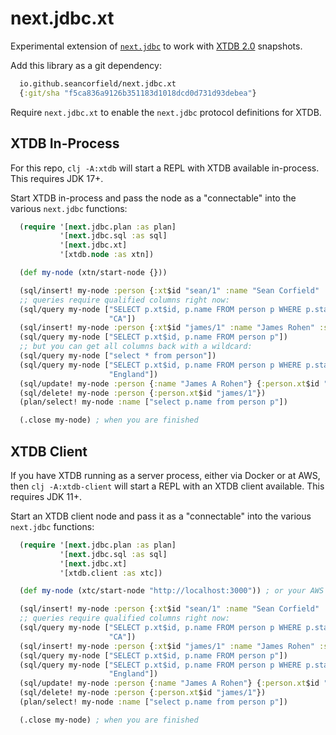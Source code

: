 # next.jdbc.xt

Experimental extension of
[`next.jdbc`](https://github.com/seancorfield/next-jdbc)
to work with
[XTDB 2.0](https://www.xtdb.com/v2) snapshots.

Add this library as a git dependency:

```clojure
  io.github.seancorfield/next.jdbc.xt
  {:git/sha "f5ca836a9126b351183d1018dcd0d731d93debea"}
```

Require `next.jdbc.xt` to enable the `next.jdbc` protocol definitions for XTDB.

## XTDB In-Process

For this repo, `clj -A:xtdb` will start a REPL with XTDB available in-process.
This requires JDK 17+.

Start XTDB in-process and pass the node as a "connectable" into
the various `next.jdbc` functions:

```clojure
  (require '[next.jdbc.plan :as plan]
           '[next.jdbc.sql :as sql]
           '[next.jdbc.xt]
           '[xtdb.node :as xtn])

  (def my-node (xtn/start-node {}))

  (sql/insert! my-node :person {:xt$id "sean/1" :name "Sean Corfield" :state "CA"})
  ;; queries require qualified columns right now:
  (sql/query my-node ["SELECT p.xt$id, p.name FROM person p WHERE p.state = ?"
                      "CA"])
  (sql/insert! my-node :person {:xt$id "james/1" :name "James Rohen" :state "England"})
  (sql/query my-node ["SELECT p.xt$id, p.name FROM person p"])
  ;; but you can get all columns back with a wildcard:
  (sql/query my-node ["select * from person"])
  (sql/query my-node ["SELECT p.xt$id, p.name FROM person p WHERE p.state = ?"
                      "England"])
  (sql/update! my-node :person {:name "James A Rohen"} {:person.xt$id "james/1"})
  (sql/delete! my-node :person {:person.xt$id "james/1"})
  (plan/select! my-node :name ["select p.name from person p"])

  (.close my-node) ; when you are finished
```

## XTDB Client

If you have XTDB running as a server process, either via Docker or at AWS,
then `clj -A:xtdb-client` will start a REPL with an XTDB client available.
This requires JDK 11+.

Start an XTDB client node and pass it as a "connectable" into
the various `next.jdbc` functions:

```clojure
  (require '[next.jdbc.plan :as plan]
           '[next.jdbc.sql :as sql]
           '[next.jdbc.xt]
           '[xtdb.client :as xtc])

  (def my-node (xtc/start-node "http://localhost:3000")) ; or your AWS URL

  (sql/insert! my-node :person {:xt$id "sean/1" :name "Sean Corfield" :state "CA"})
  ;; queries require qualified columns right now:
  (sql/query my-node ["SELECT p.xt$id, p.name FROM person p WHERE p.state = ?"
                      "CA"])
  (sql/insert! my-node :person {:xt$id "james/1" :name "James Rohen" :state "England"})
  (sql/query my-node ["SELECT p.xt$id, p.name FROM person p"])
  (sql/query my-node ["SELECT p.xt$id, p.name FROM person p WHERE p.state = ?"
                      "England"])
  (sql/update! my-node :person {:name "James A Rohen"} {:person.xt$id "james/1"})
  (sql/delete! my-node :person {:person.xt$id "james/1"})
  (plan/select! my-node :name ["select p.name from person p"])

  (.close my-node) ; when you are finished
```

